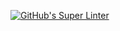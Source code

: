 [![GitHub's Super Linter](https://github.com/com/ICS2O-Programming-NathanA/Assign-03-HTML-Calories/workflows/GitHub's%20Super%20Linter/badge.svg)](https://github.com/com/ICS2O-Programming-NathanA/Assign-03-HTML-Calories/actions)